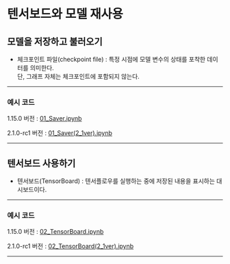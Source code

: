 # 텐서보드와 모델 재사용

## 모델을 저장하고 불러오기

 + 체크포인트 파일(checkpoint file) : 특정 시점에 모델 변수의 상태를 포착한 데이터를 의미한다. \
 단, 그래프 자체는 체크포인트에 포함되지 않는다.
 
---
### 예시 코드

1.15.0 버전 : [01_Saver.ipynb](https://github.com/ii200400/Tensorflow_Tutorial/blob/master/05%20-%20TensorBoard,%20Saver/01_Saver.ipynb)

2.1.0-rc1 버전 : [01_Saver(2_1ver).ipynb](https://github.com/ii200400/Tensorflow_Tutorial/blob/master/05%20-%20TensorBoard,%20Saver/01_Saver(2_1ver).ipynb)

---

## 텐서보드 사용하기

  + 텐서보드(TensorBoard) : 텐서플로우를 실행하는 중에 저장된 내용을 표시하는 대시보드이다.

---
### 예시 코드

1.15.0 버전 : [02_TensorBoard.ipynb](https://github.com/ii200400/Tensorflow_Tutorial/blob/master/05%20-%20TensorBoard,%20Saver/02_TensorBoard.ipynb)

2.1.0-rc1 버전 : [02_TensorBoard(2_1ver).ipynb](https://github.com/ii200400/Tensorflow_Tutorial/blob/master/05%20-%20TensorBoard,%20Saver/02_TensorBoard(2_1ver).ipynb)

---
